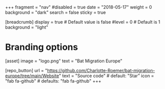 +++
fragment = "nav"
#disabled = true
date = "2018-05-17"
weight = 0
background = "dark"
search = false
sticky = true

[breadcrumb]
  display = true # Default value is false
  #level = 0 # Default is 1
  background = "light"

# Branding options
[asset]
  image = "logo.png"
  text = "Bat Migration Europe"

[repo_button]
  url = "https://github.com/Charlotte-Roemer/bat-migration-europe/tree/main/Website"
  text = "Source code" # default: "Star"
  icon = "fab fa-github" # defaults: "fab fa-github"
+++
